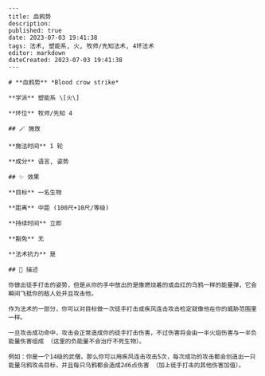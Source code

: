 
    ---
    title: 血鸦势
    description: 
    published: true
    date: 2023-07-03 19:41:38
    tags: 法术, 塑能系, 火, 牧师/先知法术, 4环法术
    editor: markdown
    dateCreated: 2023-07-03 19:41:38
    ---

    # **血鸦势** *Blood crow strike*

    **学派** 塑能系 \[火\] 

    **环位** 牧师/先知 4

    ## 🪄 施放

    **施法时间** 1 轮

    **成分** 语言, 姿势

    ## ✨ 效果 

    **目标** 一名生物 

    **距离** 中距 (100尺+10尺/等级)  

    **持续时间** 立即 

    **豁免** 无

    **法术抗力** 是

    ## 📖 描述

    你做出徒手打击的姿势，但是从你的手中放出的是像燃烧着的或血红的乌鸦一样的能量弹，它会瞬间飞抵你的敌人处并且攻击他。

    作为法术的一部分，你可以对目标做一次徒手打击或疾风连击攻击检定就像他在你的威胁范围里一样。

    一旦攻击成功命中，攻击会正常造成你的徒手打击伤害，不过伤害将会由一半火焰伤害与一半负能量伤害组成 （这里的负能量不会治疗不死生物）。

    例如：你是一个14级的武僧，那么你可以用疾风连击攻击5次，每次成功的攻击都会创造出一只能量乌鸦攻击目标，并且每只乌鸦都会造成2d6点伤害 （加上徒手打击的其他伤害加值）。
    